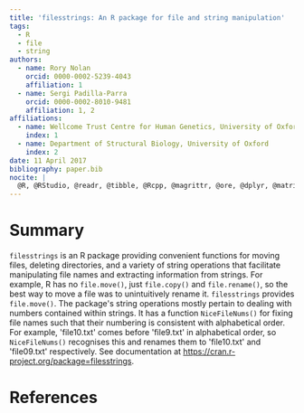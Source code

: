 ```yaml
---
title: 'filesstrings: An R package for file and string manipulation'
tags:
  - R
  - file
  - string
authors:
  - name: Rory Nolan
    orcid: 0000-0002-5239-4043
    affiliation: 1
  - name: Sergi Padilla-Parra
    orcid: 0000-0002-8010-9481
    affiliation: 1, 2
affiliations:
  - name: Wellcome Trust Centre for Human Genetics, University of Oxford
    index: 1
  - name: Department of Structural Biology, University of Oxford
    index: 2
date: 11 April 2017
bibliography: paper.bib
nocite: | 
  @R, @RStudio, @readr, @tibble, @Rcpp, @magrittr, @ore, @dplyr, @matrixStats, @stringr, @stringi
---
```


# Summary
`filesstrings` is an R package providing convenient functions for moving files, deleting directories, and a variety of string operations that facilitate manipulating file names and extracting information from strings. For example, R has no `file.move()`, just `file.copy()` and `file.rename()`, so the best way to move a file was to unintuitively rename it. `filesstrings` provides `file.move()`. The package's string operations mostly pertain to dealing with numbers contained within strings. It has a function `NiceFileNums()` for fixing file names such that their numbering is consistent with alphabetical order. For example, 'file10.txt' comes before 'file9.txt' in alphabetical order, so `NiceFileNums()` recognises this and renames them to 'file10.txt' and 'file09.txt' respectively. See documentation at  https://cran.r-project.org/package=filesstrings.

# References
